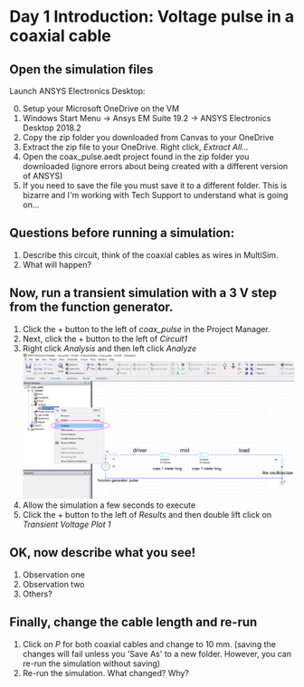 # Day 1 Introduction: Voltage pulse in a coaxial cable

## Open the simulation files 

Launch ANSYS Electronics Desktop: 

0. Setup your Microsoft OneDrive on the VM
1. Windows Start Menu -> Ansys EM Suite 19.2 -> ANSYS Electronics Desktop 2018.2
2. Copy the zip folder you downloaded from Canvas to your OneDrive
3. Extract the zip file to your OneDrive. Right click, *Extract All...* 
4. Open the coax_pulse.aedt project found in the zip folder you downloaded (ignore errors about being created with a different version of ANSYS)
5. If you need to save the file you must save it to a different folder. This is bizarre and I'm working with Tech Support to understand what is going on...

## Questions before running a simulation: 

1. Describe this circuit, think of the coaxial cables as wires in MultiSim.
2. What will happen?


## Now, run a transient simulation with a 3 V step from the function generator. 

1. Click the + button to the left of *coax_pulse* in the Project Manager.
2. Next, click the + button to the left of *Circuit1*
3. Right click *Analysis* and then left click *Analyze*  ![Alt text](docs/screenshots/analyze.png?raw=true "Analyze Screenshot")
4. Allow the simulation a few seconds to execute
5. Click the + button to the left of *Results* and then double lift click on *Transient Voltage Plot 1*

## OK, now describe what you see! 
1. Observation one
2. Observation two 
3. Others?


## Finally, change the cable length and re-run 
1. Click on *P* for both coaxial cables and change to 10 mm. (saving the changes will fail unless you 'Save As' to a new folder. However, you can re-run the simulation without saving)
2. Re-run the simulation. What changed? Why? 
